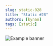 ```yaml
---
slug: static-028
title: "Static #28"
authors: [kynan]
tags: [static]
---
```


![Example banner](/img/stories/static/028.png)
